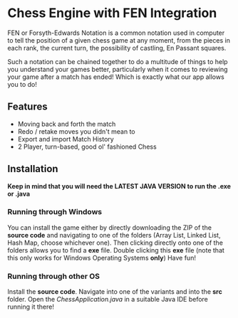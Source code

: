 # Chess Engine with FEN Integration

FEN or Forsyth-Edwards Notation is a common notation used in computer to tell the position of a given chess game at any moment, from the pieces in each rank, the current turn, the possibility of castling, En Passant squares. 

Such a notation can be chained together to do a multitude of things to help you understand your games better, particularly when it comes to reviewing your game after a match has ended! Which is exactly what our app allows you to do!

## Features
- Moving back and forth the match
- Redo / retake moves you didn't mean to
- Export and import Match History
- 2 Player, turn-based, good ol' fashioned Chess

## Installation
**Keep in mind that you will need the LATEST JAVA VERSION to run the .exe or .java**

### Running through Windows
You can install the game either by directly downloading the ZIP of the **source code** and navigating to one of the folders (Array List, Linked List, Hash Map, choose whichever one). 
Then clicking directly onto one of the folders allows you to find a **exe** file.
Double clicking this **exe** file (note that this only works for Windows Operating Systems **only**)
Have fun!

### Running through other OS
Install the **source code**.
Navigate into one of the variants and into the **src** folder.
Open the *ChessApplication.java* in a suitable Java IDE before running it there!


